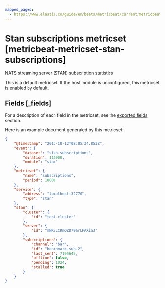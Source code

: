 ```yaml
---
mapped_pages:
  - https://www.elastic.co/guide/en/beats/metricbeat/current/metricbeat-metricset-stan-subscriptions.html
---
```


<!-- This file is generated! See scripts/mage/docs_collector.go -->

# Stan subscriptions metricset [metricbeat-metricset-stan-subscriptions]

NATS streaming server (STAN) subscription statistics

This is a default metricset. If the host module is unconfigured, this metricset is enabled by default.

## Fields [_fields]

For a description of each field in the metricset, see the [exported fields](/reference/metricbeat/exported-fields-stan.md) section.

Here is an example document generated by this metricset:

```json
{
    "@timestamp": "2017-10-12T08:05:34.853Z",
    "event": {
        "dataset": "stan.subscriptions",
        "duration": 115000,
        "module": "stan"
    },
    "metricset": {
        "name": "subscriptions",
        "period": 10000
    },
    "service": {
        "address": "localhost:32770",
        "type": "stan"
    },
    "stan": {
        "cluster": {
            "id": "test-cluster"
        },
        "server": {
            "id": "mNKuLCRmOZD79arLFAXiaJ"
        },
        "subscriptions": {
            "channel": "bar",
            "id": "benchmark-sub-2",
            "last_sent": 7195645,
            "offline": false,
            "pending": 1024,
            "stalled": true
        }
    }
}
```

